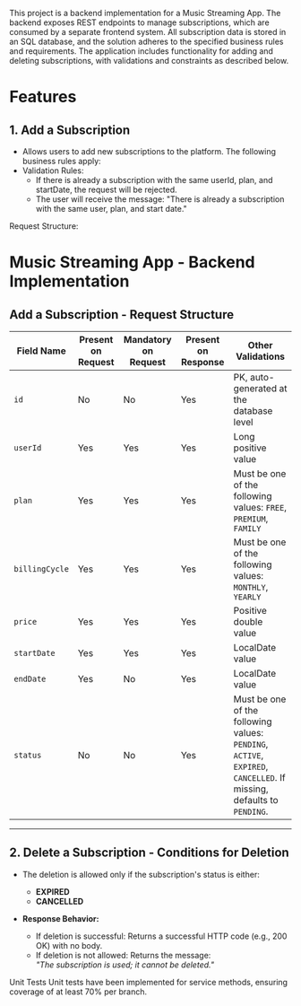 This project is a backend implementation for a Music Streaming App. The backend exposes REST endpoints to manage subscriptions, which are consumed by a separate frontend system. All subscription data is stored in an SQL database, and the solution adheres to the specified business rules and requirements.
The application includes functionality for adding and deleting subscriptions, with validations and constraints as described below.

# Features
## 1. Add a Subscription
  - Allows users to add new subscriptions to the platform. The following business rules apply:
  - Validation Rules:
    - If there is already a subscription with the same userId, plan, and startDate, the request will be rejected.
    - The user will receive the message: "There is already a subscription with the same user, plan, and start date."

Request Structure:
  # Music Streaming App - Backend Implementation

## Add a Subscription - Request Structure

| Field Name   | Present on Request | Mandatory on Request | Present on Response | Other Validations                                                                 |
|--------------|--------------------|-----------------------|---------------------|----------------------------------------------------------------------------------|
| `id`         | No                 | No                    | Yes                 | PK, auto-generated at the database level                                         |
| `userId`     | Yes                | Yes                   | Yes                 | Long positive value                                                              |
| `plan`       | Yes                | Yes                   | Yes                 | Must be one of the following values: `FREE`, `PREMIUM`, `FAMILY`                |
| `billingCycle` | Yes              | Yes                   | Yes                 | Must be one of the following values: `MONTHLY`, `YEARLY`                        |
| `price`      | Yes                | Yes                   | Yes                 | Positive double value                                                            |
| `startDate`  | Yes                | Yes                   | Yes                 | LocalDate value                                                                  |
| `endDate`    | Yes                | No                    | Yes                 | LocalDate value                                                                  |
| `status`     | No                 | No                    | Yes                 | Must be one of the following values: `PENDING`, `ACTIVE`, `EXPIRED`, `CANCELLED`. If missing, defaults to `PENDING`. |

---

## 2. Delete a Subscription - Conditions for Deletion

- The deletion is allowed only if the subscription's status is either:
  - **EXPIRED**
  - **CANCELLED**

- **Response Behavior:**
  - If deletion is successful: Returns a successful HTTP code (e.g., 200 OK) with no body.
  - If deletion is not allowed: Returns the message:  
    *"The subscription is used; it cannot be deleted."*

Unit Tests
Unit tests have been implemented for service methods, ensuring coverage of at least 70% per branch.
